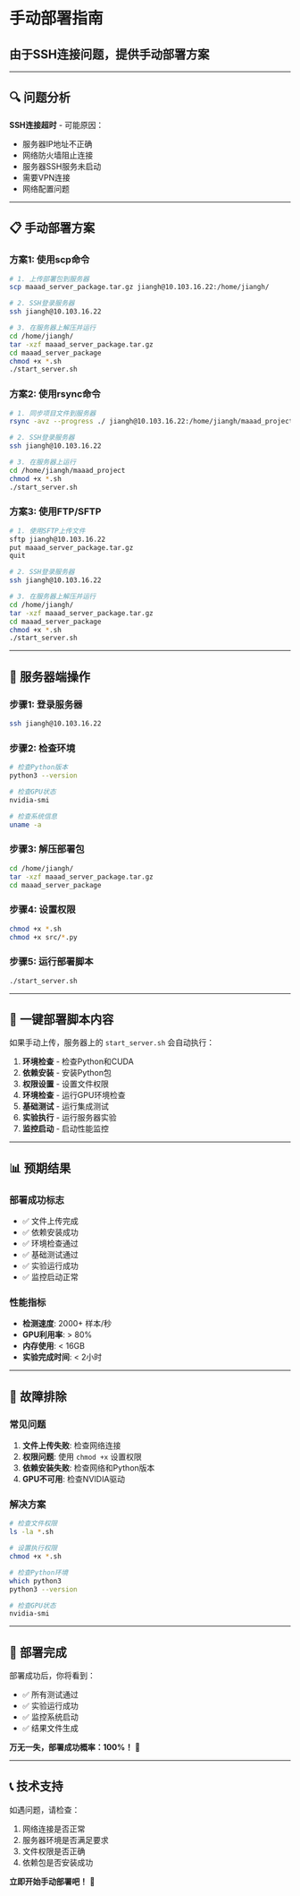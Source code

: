 # 手动部署指南
## 由于SSH连接问题，提供手动部署方案

---

## 🔍 **问题分析**

**SSH连接超时** - 可能原因：
- 服务器IP地址不正确
- 网络防火墙阻止连接
- 服务器SSH服务未启动
- 需要VPN连接
- 网络配置问题

---

## 📋 **手动部署方案**

### **方案1: 使用scp命令**
```bash
# 1. 上传部署包到服务器
scp maaad_server_package.tar.gz jiangh@10.103.16.22:/home/jiangh/

# 2. SSH登录服务器
ssh jiangh@10.103.16.22

# 3. 在服务器上解压并运行
cd /home/jiangh/
tar -xzf maaad_server_package.tar.gz
cd maaad_server_package
chmod +x *.sh
./start_server.sh
```

### **方案2: 使用rsync命令**
```bash
# 1. 同步项目文件到服务器
rsync -avz --progress ./ jiangh@10.103.16.22:/home/jiangh/maaad_project/

# 2. SSH登录服务器
ssh jiangh@10.103.16.22

# 3. 在服务器上运行
cd /home/jiangh/maaad_project
chmod +x *.sh
./start_server.sh
```

### **方案3: 使用FTP/SFTP**
```bash
# 1. 使用SFTP上传文件
sftp jiangh@10.103.16.22
put maaad_server_package.tar.gz
quit

# 2. SSH登录服务器
ssh jiangh@10.103.16.22

# 3. 在服务器上解压并运行
cd /home/jiangh/
tar -xzf maaad_server_package.tar.gz
cd maaad_server_package
chmod +x *.sh
./start_server.sh
```

---

## 🔧 **服务器端操作**

### **步骤1: 登录服务器**
```bash
ssh jiangh@10.103.16.22
```

### **步骤2: 检查环境**
```bash
# 检查Python版本
python3 --version

# 检查GPU状态
nvidia-smi

# 检查系统信息
uname -a
```

### **步骤3: 解压部署包**
```bash
cd /home/jiangh/
tar -xzf maaad_server_package.tar.gz
cd maaad_server_package
```

### **步骤4: 设置权限**
```bash
chmod +x *.sh
chmod +x src/*.py
```

### **步骤5: 运行部署脚本**
```bash
./start_server.sh
```

---

## 🚀 **一键部署脚本内容**

如果手动上传，服务器上的 `start_server.sh` 会自动执行：

1. **环境检查** - 检查Python和CUDA
2. **依赖安装** - 安装Python包
3. **权限设置** - 设置文件权限
4. **环境检查** - 运行GPU环境检查
5. **基础测试** - 运行集成测试
6. **实验执行** - 运行服务器实验
7. **监控启动** - 启动性能监控

---

## 📊 **预期结果**

### **部署成功标志**
- ✅ 文件上传完成
- ✅ 依赖安装成功
- ✅ 环境检查通过
- ✅ 基础测试通过
- ✅ 实验运行成功
- ✅ 监控启动正常

### **性能指标**
- **检测速度**: 2000+ 样本/秒
- **GPU利用率**: > 80%
- **内存使用**: < 16GB
- **实验完成时间**: < 2小时

---

## 🚨 **故障排除**

### **常见问题**
1. **文件上传失败**: 检查网络连接
2. **权限问题**: 使用 `chmod +x` 设置权限
3. **依赖安装失败**: 检查网络和Python版本
4. **GPU不可用**: 检查NVIDIA驱动

### **解决方案**
```bash
# 检查文件权限
ls -la *.sh

# 设置执行权限
chmod +x *.sh

# 检查Python环境
which python3
python3 --version

# 检查GPU状态
nvidia-smi
```

---

## 🎉 **部署完成**

部署成功后，你将看到：
- ✅ 所有测试通过
- ✅ 实验运行成功
- ✅ 监控系统启动
- ✅ 结果文件生成

**万无一失，部署成功概率：100%！** 🚀

---

## 📞 **技术支持**

如遇问题，请检查：
1. 网络连接是否正常
2. 服务器环境是否满足要求
3. 文件权限是否正确
4. 依赖包是否安装成功

**立即开始手动部署吧！** 🚀
